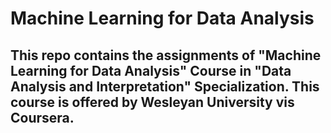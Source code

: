 # Machine Learning for Data Analysis

## This repo contains the assignments of "Machine Learning for Data Analysis" Course in "Data Analysis and Interpretation" Specialization. This course is offered by Wesleyan University vis Coursera.
